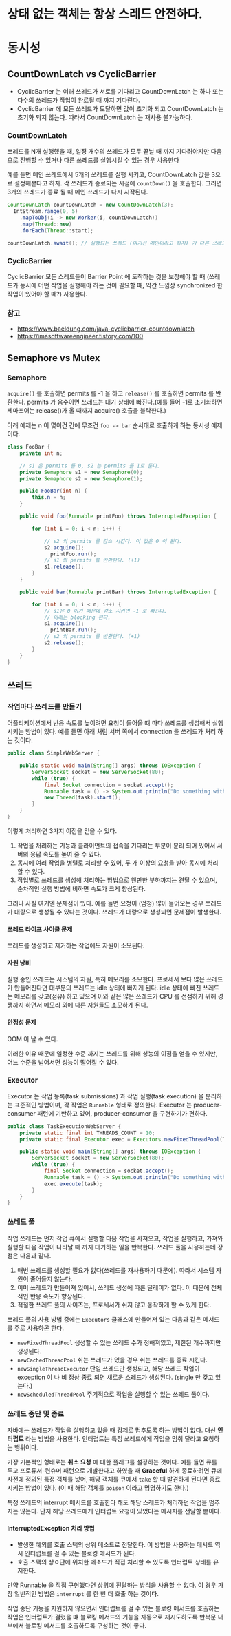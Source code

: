 상태 없는 객체는 항상 스레드 안전하다.
=======
# 동시성

## CountDownLatch vs CyclicBarrier

- CyclicBarrier 는 여러 쓰레드가 서로를 기다리고 CountDownLatch 는 하나 또는 다수의 쓰레드가 작업이 완료될 때 까지 기다린다.
- CyclicBarrier 에 모든 쓰레드가 도달하면 값이 초기화 되고 CountDownLatch 는 초기화 되지 않는다. 따라서 CountDownLatch 는 재사용 불가능하다.

### CountDownLatch
쓰레드를 N개 실행했을 때, 일정 개수의 쓰레드가 모두 끝날 때 까지 기다려야지만 다음으로 진행할 수 있거나 다른 쓰레드를 실행시킬 수 있는 경우 사용한다

예를 들면 메인 쓰레드에서 5개의 쓰레드를 실행 시키고, CountDownLatch 값을 3으로 설정해본다고 하자. 각 쓰레드가 종료되는 시점에 `countDown()` 을 호출한다. 그러면 3개의 쓰레드가 종료 될 때 메인 쓰레드가 다시 시작된다.

```java
CountDownLatch countDownLatch = new CountDownLatch(3);
  IntStream.range(0, 5)
    .mapToObj(i -> new Worker(i, countDownLatch))
    .map(Thread::new)
    .forEach(Thread::start);

countDownLatch.await(); // 실행되는 쓰레드 (여기선 메인이라고 하자) 가 다른 쓰레드에서 countDown 이 3번 호출 될 때 까지 기다린다.
```

### CyclicBarrier
CyclicBarrier 모든 스레드들이 Barrier Point 에 도착하는 것을 보장해야 할 때 (쓰레드가 동시에 어떤 작업을 실행해야 하는 것이 필요할 때, 약간 느낌상 synchronized 한 작업이 있어야 할 때?) 사용한다.

### 참고
- https://www.baeldung.com/java-cyclicbarrier-countdownlatch
- https://imasoftwareengineer.tistory.com/100

## Semaphore vs Mutex

### Semaphore
`acquire()` 를 호출하면 permits 를 -1 을 하고 `release()` 를 호출하면 permits 를 반환한다.
permits 가 음수이면 쓰레드는 대기 상태에 빠진다.(예를 들어 -1로 초기화하면 세마포어는 release()가 올 때까지 acquire() 호출을 블락한다.)

아래 예제는 n 이 몇이건 간에 무조건 `foo -> bar` 순서대로 호출하게 하는 동시성 예제이다.
```java
class FooBar {
    private int n;

    // s1 은 permits 를 0, s2 는 permits 를 1로 둔다.
    private Semaphore s1 = new Semaphore(0);
    private Semaphore s2 = new Semaphore(1);

    public FooBar(int n) {
        this.n = n;
    }

    public void foo(Runnable printFoo) throws InterruptedException {

        for (int i = 0; i < n; i++) {

            // s2 의 permits 를 감소 시킨다. 이 값은 0 이 된다.
            s2.acquire();
        	  printFoo.run();
            // s1 의 permits 를 반환한다. (+1)
            s1.release();
        }
    }

    public void bar(Runnable printBar) throws InterruptedException {

        for (int i = 0; i < n; i++) {
            // s1은 0 이기 때문에 감소 시키면 -1 로 빠진다.
            // 아래는 blocking 된다.
            s1.acquire();
        	  printBar.run();
            // s2 의 permits 를 반환한다. (+1)
            s2.release();
        }
    }
}
```

## 쓰레드

### 작업마다 쓰레드를 만들기
어플리케이션에서 반응 속도를 높이려면 요청이 들어올 떄 마다 쓰레드를 생성해서 실행 시키는 방법이 있다. 예를 들면 아래 처럼 서버 쪽에서 connection 을 쓰레드가 처리 하는 것이다.

```java
public class SimpleWebServer {

    public static void main(String[] args) throws IOException {
        ServerSocket socket = new ServerSocket(80);
        while (true) {
            final Socket connection = socket.accept();
            Runnable task = () -> System.out.println("Do something with connetion!");
            new Thread(task).start();
        }
    }
}
```

이렇게 처리하면 3가지 이점을 얻을 수 있다.

1. 작업을 처리하는 기능과 클라이언트의 접속을 기다리는 부분이 분리 되어 있어서 서버의 응답 속도를 높여 줄 수 있다.
2. 동시에 여러 작업을 병렬로 처리할 수 있어, 두 개 이상의 요청을 받아 동시에 처리할 수 있다.
3. 작업별로 쓰레드를 생성해 처리하는 방법으로 웬만한 부하까지는 견딜 수 있으며, 순차적인 실행 방법에 비하면 속도가 크게 향상된다.

그러나 사실 여기엔 문제점이 있다. 예를 들면 요청이 (엄청) 많이 들어오는 경우 쓰레드가 대량으로 생성될 수 있다는 것이다. 쓰레드가 대량으로 생성되면 문제점이 발생한다.

#### 쓰레드 라이프 사이클 문제
쓰레드를 생성하고 제거하는 작업에도 자원이 소모된다.
#### 자원 낭비
실행 중인 쓰레드는 시스템의 자원, 특히 메모리를 소모한다. 프로세서 보다 많은 쓰레드가 만들어진다면 대부분의 쓰레드는 idle 상태에 빠지게 된다.
idle 상태에 빠진 쓰레드는 메모리를 갖고(점유) 하고 있으며 이와 같은 많은 쓰레드가 CPU 를 선점하기 위해 경쟁까지 하면서 메모리 외에 다른 자원들도 소모하게 된다.
#### 안정성 문제
OOM 이 날 수 있다.


이러한 이유 때문에 일정한 수준 까지는 쓰레드를 위해 성능의 이점을 얻을 수 있지만, 어느 수준을 넘어서면 성능이 떨어질 수 있다. 

### Executor
Executor 는 작업 등록(task submissions) 과 작업 실행(task execution) 을 분리하는 표준적인 방법이며, 각 작업은 `Runnable` 형태로 정의한다.
Executor 는 producer-consumer 패턴에 기반하고 있어,  producer-consumer 을 구현하기가 편하다.

```java
public class TaskExecutionWebServer {
    private static final int THREADS_COUNT = 10;
    private static final Executor exec = Executors.newFixedThreadPool(THREADS_COUNT);

    public static void main(String[] args) throws IOException {
        ServerSocket socket = new ServerSocket(80);
        while (true) {
            final Socket connection = socket.accept();
            Runnable task = () -> System.out.println("Do something with connection!");
            exec.execute(task);
        }
    }
}
```

### 쓰레드 풀
작업 쓰레드는 먼저 작업 큐에서 실행할 다음 작업을 사져오고, 작업을 실행하고, 가져와 실행할 다음 작업이 나타날 때 까지 대기하는 일을 반복한다.
쓰레드 풀을 사용하는데 장점은 다음과 같다.

1. 매번 쓰레드를 생성할 필요가 없다(쓰레드를 재사용하기 때문에). 따라서 시스템 자원이 줄어들지 않는다.
2. 이미 쓰레드가 만들어져 있어서, 쓰레드 생성에 따른 딜레이가 없다. 이 때문에 전체적인 반응 속도가 향상된다.
3. 적절한 쓰레드 풀의 사이즈는, 프로세서가 쉬지 않고 동작하게 할 수 있게 한다.

쓰레드 풀의 사용 방법 중에는 `Executors` 클래스에 만들어져 있는 다음과 같은 메서드를 주로 사용하곤 한다.

- `newFixedThreadPool` 생성할 수 있는 쓰레드 수가 정해져있고, 제한된 개수까지만 생성된다.
- `newCachedThreadPool` 쉬는 쓰레드가 있을 경우 쉬는 쓰레드를 종료 시킨다.
- `newSingleThreadExecutor` 단일 쓰레드만 생성되고, 해당 쓰레드 작업이 exception 이 나 비 정상 종료 되면 새로운 스레드가 생성된다. (single 만 갖고 있는다.)
- `newScheduledThreadPool` 주기적으로 작업을 실행할 수 있는 쓰레드 풀이다.


### 쓰레드 중단 및 종료
자바에는 쓰레드가 작업을 실행하고 있을 때 강제로 멈추도록 하는 방법이 없다. 대신 __인터럽트__ 라는 방법을 사용한다. 인터럽트는 특정 쓰레드에게 작업을 멈춰 달라고 요청하는 행위이다.

가장 기본적인 형태로는 __취소 요청__ 에 대한 플래그를 설정하는 것이다. 예를 들면 큐를 두고 프로듀서-컨슈머 패턴으로 개발한다고 하였을 때 __Graceful__ 하게 종료하려면 큐에 사전에 정의된 특정 객체를 넣어, 해당 객체를 큐에서 `take` 할 때 발견하게 된다면 종료 시키는 방법이 있다. (이 때 해당 객체를 `poison` 이라고 명명하기도 한다.)


> 
특정 쓰레드의 interrupt 메서드를 호출한다 해도 해당 스레드가 처리하던 작업을 멈추지는 않는다. 단지 해당 쓰레드에게 인터럽트 요청이 있었다는 메시지를 전달할 뿐이다. 
#### InterruptedException 처리 방법

- 발생한 예외를 호출 스택의 상위 메소드로 전달한다. 이 방법을 사용하는 메서드 역시 인터럽트를 걸 수 있는 블로킹 메서드가 된다.
- 호출 스택의 상ㅇ단에 위치한 메소드가 직접 처리할 수 있도록 인터럽트 상태를 유지한다.

만약 Runnable 을 직접 구현했다면 상위에 전달하는 방식을 사용할 수 없다. 이 경우 가장 일반적인 방법은 `interrupt` 를 한 번 더 호출 하는 것이다.

작업 중단 기능을 지원하지 않으면서 인터럽트를 걸 수 있는 블로킹 메서드를 호출하는 작업은 인터럽트가 걸렸을 떄 블로킹 메서드의 기능을 자동으로 재시도하도록 반복문 내부에서 블로킹 메서드를 호출하도록 구성하는 것이 좋다.


